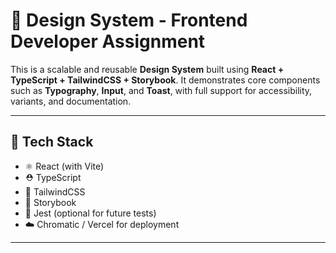 # 🧩 Design System - Frontend Developer Assignment

This is a scalable and reusable **Design System** built using **React + TypeScript + TailwindCSS + Storybook**. It demonstrates core components such as **Typography**, **Input**, and **Toast**, with full support for accessibility, variants, and documentation.

---

## 🚀 Tech Stack

- ⚛️ React (with Vite)
- ⛑ TypeScript
- 💨 TailwindCSS
- 📘 Storybook
- 🧪 Jest (optional for future tests)
- ☁️ Chromatic / Vercel for deployment

---

